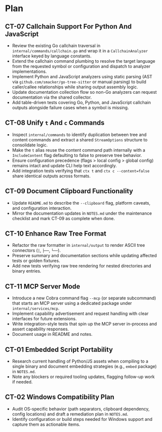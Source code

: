 # Plan

## CT-07 Callchain Support For Python And JavaScript
- Review the existing Go callchain traversal in `internal/commands/callchain.go` and wrap it in a `CallchainAnalyzer` interface keyed by language constants.
- Extend the callchain command plumbing to resolve the target language from the requested symbol or configuration and dispatch to analyzer implementations.
- Implement Python and JavaScript analyzers using static parsing (AST via `github.com/smacker/go-tree-sitter` or manual parsing) to build caller/callee relationships while sharing output assembly logic.
- Update documentation collection flow so non-Go analyzers can request documentation via the shared collector.
- Add table-driven tests covering Go, Python, and JavaScript callchain outputs alongside failure cases when a symbol is missing.

## CT-08 Unify `t` And `c` Commands
- Inspect `internal/commands` to identify duplication between tree and content commands and extract a shared `StreamOptions` structure to consolidate logic.
- Make the `t` alias reuse the content command path internally with a `IncludeContent` flag defaulting to false to preserve tree behavior.
- Ensure configuration precedence (flags > local config > global config) remains intact and update CLI help text accordingly.
- Add integration tests verifying that `ctx t` and `ctx c --content=false` share identical outputs across formats.

## CT-09 Document Clipboard Functionality
- Update `README.md` to describe the `--clipboard` flag, platform caveats, and configuration interaction.
- Mirror the documentation updates in `NOTES.md` under the maintenance checklist and mark CT-09 as complete when done.

## CT-10 Enhance Raw Tree Format
- Refactor the raw formatter in `internal/output` to render ASCII tree connectors (`|`, `├──`, `└──`).
- Preserve summary and documentation sections while updating affected tests or golden fixtures.
- Add new tests verifying raw tree rendering for nested directories and binary entries.

## CT-11 MCP Server Mode
- Introduce a new Cobra command flag `--mcp` (or separate subcommand) that starts an MCP server using a dedicated package under `internal/services/mcp`.
- Implement capability advertisement and request handling with clear interfaces for future extensions.
- Write integration-style tests that spin up the MCP server in-process and assert capability responses.
- Document usage in README and notes.

## CT-01 Embedded Script Portability
- Research current handling of Python/JS assets when compiling to a single binary and document embedding strategies (e.g., `embed` package) in `NOTES.md`.
- Note any blockers or required tooling updates, flagging follow-up work if needed.

## CT-02 Windows Compatibility Plan
- Audit OS-specific behavior (path separators, clipboard dependency, config locations) and draft a remediation plan in `NOTES.md`.
- Identify configuration or build steps needed for Windows support and capture them as actionable items.
